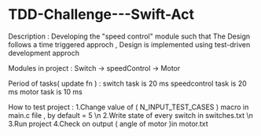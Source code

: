 # TDD-Challenge---Swift-Act

Description : 
Developing the "speed control" module such that The Design follows a time triggered approch , Design is implemented using test-driven development approch 


Modules in project :  Switch -> speedControl -> Motor 



Period of tasks( update fn ) : 
switch task is 20 ms 
speedcontrol task is 20 ms 
motor task is 10 ms 



How to test project : 
1.Change value of ( N_INPUT_TEST_CASES ) macro in main.c file , by default = 5 \n
2.Write state of every switch in switches.txt  \n
3.Run project 
4.Check on output ( angle of motor )in motor.txt 
